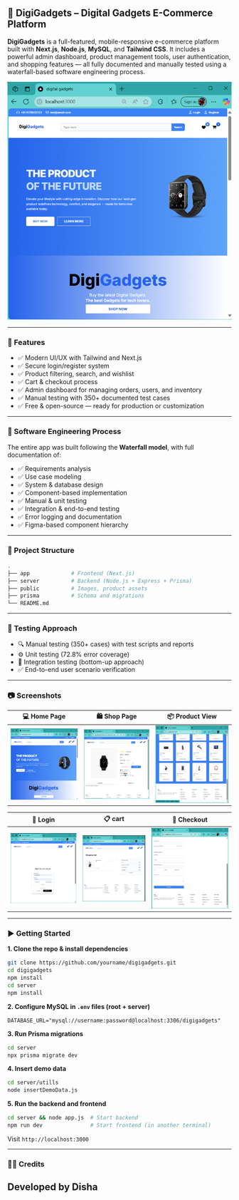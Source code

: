 ## 🛒 DigiGadgets – Digital Gadgets E-Commerce Platform

**DigiGadgets** is a full-featured, mobile-responsive e-commerce platform built with **Next.js**, **Node.js**, **MySQL**, and **Tailwind CSS**. It includes a powerful admin dashboard, product management tools, user authentication, and shopping features — all fully documented and manually tested using a waterfall-based software engineering process.

![DigiGadgets Home Page](./public/homepage.png)

---

### 🚀 Features

* ✅ Modern UI/UX with Tailwind and Next.js
* ✅ Secure login/register system
* ✅ Product filtering, search, and wishlist
* ✅ Cart & checkout process
* ✅ Admin dashboard for managing orders, users, and inventory
* ✅ Manual testing with 350+ documented test cases
* ✅ Free & open-source — ready for production or customization

---

### 📘 Software Engineering Process

The entire app was built following the **Waterfall model**, with full documentation of:

* ✅ Requirements analysis
* ✅ Use case modeling
* ✅ System & database design
* ✅ Component-based implementation
* ✅ Manual & unit testing
* ✅ Integration & end-to-end testing
* ✅ Error logging and documentation
* ✅ Figma-based component hierarchy
---

### 📁 Project Structure

```bash
.
├── app             # Frontend (Next.js)
├── server          # Backend (Node.js + Express + Prisma)
├── public          # Images, product assets
├── prisma          # Schema and migrations
└── README.md
```

---

### 🧪 Testing Approach

* 🔍 Manual testing (350+ cases) with test scripts and reports
* ⚙️ Unit testing (72.8% error coverage)
* 🔁 Integration testing (bottom-up approach)
* ✅ End-to-end user scenario verification
---

### 📷 Screenshots

| 💻 Home Page                             | 🛍️ Shop Page                            | 📦 Product View                                |
| ---------------------------------------- | ---------------------------------------- | ---------------------------------------------- |
| ![Home](./public/homepage.png) | ![Shop](./public/shop.png) | ![Product](./public/featured.png) |

| 🔐 Login                                   | 📋 cart                            | 🛒 Checkout                                      |
| ------------------------------------------ | -------------------------------------------- | ------------------------------------------------ |
| ![Login](./public/login.png) | ![Orders](./public/cart.png) | ![Checkout](./public/chechout.png) |

---

### ▶️ Getting Started

**1. Clone the repo & install dependencies**

```bash
git clone https://github.com/yourname/digigadgets.git
cd digigadgets
npm install
cd server
npm install
```

**2. Configure MySQL in `.env` files (root + server)**

```env
DATABASE_URL="mysql://username:password@localhost:3306/digigadgets"
```

**3. Run Prisma migrations**

```bash
cd server
npx prisma migrate dev
```

**4. Insert demo data**

```bash
cd server/utills
node insertDemoData.js
```

**5. Run the backend and frontend**

```bash
cd server && node app.js  # Start backend
npm run dev               # Start frontend (in another terminal)
```

Visit `http://localhost:3000`

---

### 🧑‍💻 Credits
Developed by **Disha**
---
